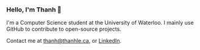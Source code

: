 ### Hello, I'm Thanh 👋

I'm a Computer Science student at the University of Waterloo. I mainly use GitHub to contribute to open-source projects.

Contact me at [thanh@thanhle.ca](mailto:thanh@thanhle.ca), or [LinkedIn](https://www.linkedin.com/in/lvthanh03/).
